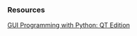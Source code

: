 ### Resources

[GUI Programming with Python: QT Edition](https://www.commandprompt.com/community/pyqt/)
